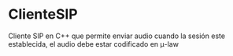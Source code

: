# ClienteSIP
Cliente SIP en C++ que permite enviar audio cuando la sesión este establecida, el audio debe estar codificado en μ-law 
